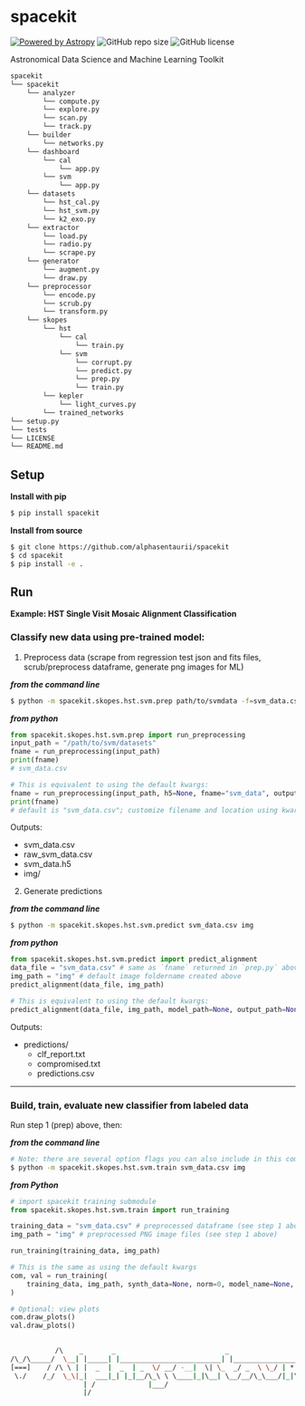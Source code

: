 # spacekit

[![Powered by Astropy](http://img.shields.io/badge/powered%20by-AstroPy-orange.svg?style=flat)](http://www.astropy.org)
![GitHub repo size](https://img.shields.io/github/repo-size/alphasentaurii/spacekit)
![GitHub license](https://img.shields.io/github/license/alphasentaurii/spacekit?color=black)

Astronomical Data Science and Machine Learning Toolkit

```python
spacekit
└── spacekit
    └── analyzer
        └── compute.py
        └── explore.py
        └── scan.py
        └── track.py
    └── builder
        └── networks.py
    └── dashboard
        └── cal
            └── app.py
        └── svm
            └── app.py
    └── datasets
        └── hst_cal.py
        └── hst_svm.py
        └── k2_exo.py
    └── extractor
        └── load.py
        └── radio.py
        └── scrape.py
    └── generator
        └── augment.py
        └── draw.py
    └── preprocessor
        └── encode.py
        └── scrub.py
        └── transform.py
    └── skopes
        └── hst
            └── cal
                └── train.py
            └── svm
                └── corrupt.py
                └── predict.py
                └── prep.py
                └── train.py
        └── kepler
            └── light_curves.py
        └── trained_networks
└── setup.py
└── tests
└── LICENSE
└── README.md
```

## Setup

**Install with pip**

```bash
$ pip install spacekit
```

**Install from source**

```bash
$ git clone https://github.com/alphasentaurii/spacekit
$ cd spacekit
$ pip install -e .
```

## Run

**Example: HST Single Visit Mosaic Alignment Classification**

### Classify new data using pre-trained model:

1. Preprocess data (scrape from regression test json and fits files, scrub/preprocess dataframe, generate png images for ML)

***from the command line***

```bash
$ python -m spacekit.skopes.hst.svm.prep path/to/svmdata -f=svm_data.csv
```

***from python***

```python
from spacekit.skopes.hst.svm.prep import run_preprocessing
input_path = "/path/to/svm/datasets"
fname = run_preprocessing(input_path)
print(fname)
# svm_data.csv

# This is equivalent to using the default kwargs:
fname = run_preprocessing(input_path, h5=None, fname="svm_data", output_path=None, json_pattern="*_total*_svm_*.json", crpt=0, draw_images=1)
print(fname)
# default is "svm_data.csv"; customize filename and location using kwargs `fname` and `output_path`
```

Outputs:
* svm_data.csv
* raw_svm_data.csv
* svm_data.h5
* img/

2. Generate predictions

***from the command line***

```bash
$ python -m spacekit.skopes.hst.svm.predict svm_data.csv img
```

***from python***

```python
from spacekit.skopes.hst.svm.predict import predict_alignment
data_file = "svm_data.csv" # same as `fname` returned in `prep.py` above
img_path = "img" # default image foldername created above
predict_alignment(data_file, img_path)

# This is equivalent to using the default kwargs:
predict_alignment(data_file, img_path, model_path=None, output_path=None, size=None)
```

Outputs:
* predictions/
    * clf_report.txt
    * compromised.txt
    * predictions.csv

----

### Build, train, evaluate new classifier from labeled data

Run step 1 (prep) above, then:

***from the command line***

```bash
# Note: there are several option flags you can also include in this command
$ python -m spacekit.skopes.hst.svm.train svm_data.csv img
```

***from Python***

```python
# import spacekit training submodule
from spacekit.skopes.hst.svm.train import run_training

training_data = "svm_data.csv" # preprocessed dataframe (see step 1 above)
img_path = "img" # preprocessed PNG image files (see step 1 above)

run_training(training_data, img_path)

# This is the same as using the default kwargs
com, val = run_training(
    training_data, img_path, synth_data=None, norm=0, model_name=None, params=None, output_path=None
)

# Optional: view plots
com.draw_plots()
val.draw_plots()
```


```bash
                       
           /\    _       _                           _                      *  
/\_/\_____/  \__| |_____| |_________________________| |___________________*___
[===]    / /\ \ | |  _  |  _  | _  \/ __/ -__|  \| \_  _/ _  \ \_/ | * _/| | |
 \./    /_/  \_\|_|  ___|_| |_|__/\_\ \ \____|_|\__| \__/__/\_\___/|_|\_\|_|_|
                  | /             |___/        
                  |/   

```